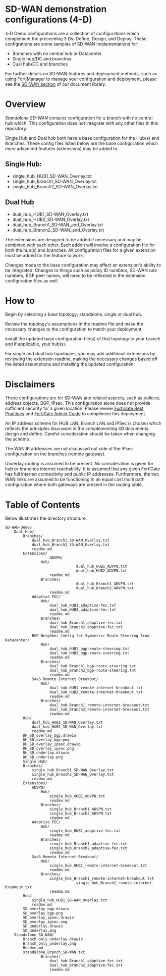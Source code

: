 # SD-WAN demonstration configurations (4-D)

4-D Demo configurations are a collection of configurations which complement the preceeding 3 Ds: Define, Design, and Deploy. These configrations are some samples of SD-WAN implementations for:

- Branches with no central hub or Datacenter
- Single hub/DC and branches
- Dual hub/DC and branches

For further details on SD-WAN features and deployment methods, such as using FortiManager to manage your configuration and deployment, please see the [SD-WAN section](https://docs.fortinet.com/sdwan/7.0) of our document library.

# Overview

*Standalone SD-WAN* contains configuration for a branch with no central hub which. This configuration does not integrate with any other files in this repository.

Single Hub and Dual hub both have a base configuration for the Hub(s) and Branches. These config files listed below are the base configuration which more advanced features (extensions) may be added to.

## Single Hub:
- single_hub_HUB1_SD-WAN_Overlay.txt
- single_hub_Branch1_SD-WAN_Overlay.txt
- single_hub_Branch2_SD-WAN_Overlay.txt

## Dual Hub
- dual_hub_HUB1_SD-WAN_Overlay.txt
- dual_hub_HUB2_SD-WAN_Overlay.txt
- dual_hub_Branch1_SD-WAN_and_Overlay.txt
- dual_hub_Branch2_SD-WAN_and_Overlay.txt

The extensions are designed to be added if necessary and may be combined with each other. Each addon will involve a configuration file for both the hub(s) and branches. All configuration files for a given extension must be added for the feature to work.

Changes made to the base configuration may affect an extension's ability to be integrated. Changes to things such as policy ID numbers, SD-WAN rule numbers, BGP peer names, will need to be reflected in the extension configuration files as well.

# How to
Begin by selecting a base topology; standalone, single or dual hub.

Review the topology's assumptions in the readme file and make the necessary changes to the configuration to match your deployment.

Install the updated base configuration file(s) of that topology to your branch and if applicable, your hub(s).

For single and dual hub topologies, you may add additional extensions by reviewing the extension readme, making the necessary changes based off the listed assumptions and installing the updated configuration.

# Disclaimers

These configurations are for SD-WAN and related aspects, such as policies, address objects, BGP, IPsec. This configuration alone does not provide sufficient security for a given location. Please review [FortiGate Best Practices](https://docs.fortinet.com/document/fortigate/7.0.0/best-practices/587898/getting-started) and [FortiGate Admin Guide](https://docs.fortinet.com/document/fortigate/7.0.5/administration-guide/954635/getting-started) to compliment this deployment.

An IP address scheme for HUB LAN, Branch LAN and IPSec is chosen which reflects the principles discussed in the complementing 4D documents; design and define. Careful consideration should be taken when changing the scheme.

The WAN IP addresses are not discussed out side of the IPsec configuration on the branches (remote gateway).

Underlay routing is assumed to be present. No consideration is given for hub or branches internet reachability. It is assumed that any given FortiGate has full internet connectivity and public IP addresses. Furthermore, the two WAN links are assumed to be functioning in an equal cost multi path configuration where both gateways are present in the routing table.

# Table of Contents

Below illustrates the directory structure.

	SD-WAN-Demo/
		Dual Hub/
			Branches/
				dual_hub_Branch1_SD-WAN_Overlay.txt
				dual_hub_Branch2_SD-WAN_Overlay.txt
				readme.md
			Extensions/
                		ADVPN/
					Hub/
                        			dual_hub_HUB1_ADVPN.txt
                        			dual_hub_HUB2_ADVPN.txt
						readme.md
					Branches/
                        			dual_hub_Branch1_ADVPN.txt
                        			dual_hub_Branch2_ADVPN.txt 
						readme.md
				Adaptive FEC/
					Hub/
						dual_hub_HUB1_adaptive-fec.txt
						dual_hub_HUB2_adaptive-fec.txt
						readme.md
					Branches/
						dual_hub_Branch1_adaptive-fec.txt
						dual_hub_Branch2_adaptive-fec.txt
						readme.md
				BGP Neighbor Config for Symmetric Route Steering from Datacenter/
					Hub/
						dual_hub_HUB1_bgp-route-steering.txt
						dual_hub_HUB2_bgp-route-steering.txt
						readme.md
					Branches/
						dual_hub_Branch1_bgp-route-steering.txt
						dual_hub_Branch2_bgp-route-steering.txt
						readme.md
				SaaS Remote Internet Breakout/
					Hub/
						dual_hub_HUB1_remote-internet-breakout.txt
						dual_hub_HUB2_remote-internet-breakout.txt
						readme.md
					Branches/
						dual_hub_Branch1_remote-internet-breakout.txt
						dual_hub_Branch2_remote-internet-breakout.txt
						readme.md
			Hub/
				dual_hub_HUB1_SD-WAN_Overlay.txt
				dual_hub_HUB2_SD-WAN_Overlay.txt
				readme.md
			DH_SD_overlay_bgp.drawio
			DH_SD_overlay_bgp.png
			DH_SD_overlay_ipsec.drawio
			DH_SD_overlay_ipsec.png
			DH_SD_underlay.drawio
			DH_SD_underlay.png
        	Single Hub/
			Branches/
				single_hub_Branch1_SD-WAN_Overlay.txt
				single_hub_Branch2_SD-WAN_Overlay.txt
				readme.md
			Extensions/
				ADVPN/
					Hub/
						single_hub_HUB1_ADVPN.txt
						readme.md
					Branches/
						single_hub_Branch1_ADVPN.txt
						single_hub_Branch2_ADVPN.txt
						readme.md
				Adaptive FEC/
					Hub/
						single_hub_HUB1_adaptive-fec.txt
						readme.md
					Branches/
						single_hub_Branch1_adaptive-fec.txt
						single_hub_Branch2_adaptive-fec.txt
						readme.md
				SaaS Remote Internet Breakout/
					Hub/
						single_hub_HUB1_remote-internet-breakout.txt
						readme.md
					Branches/
						single_hub_Branch1_remote-internet-breakout.txt
                        			single_hub_Branch2_remote-internet-breakout.txt
						readme.md
			Hub/
				single_hub_HUB1_SD-WAN_Overlay.txt
				readme.md
			SD_overlay_bgp.drawio
			SD_overlay_bgp.png
			SD_overlay_ipsec.drawio
			SD_overlay_ipsec.png
			SD_underlay.drawio
			SD_underlay.png
		Standalone SD-WAN/
			Branch_only_underlay.drawio
			Branch_only_underlay.png
			Readme.md
			standalone_Branch_SD-WAN.txt
                    Branches/
                        dual_hub_Branch1_adaptive-fec.txt
                        dual_hub_Branch2_adaptive-fec.txt
						readme.md
